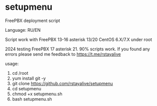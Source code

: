 # setupmenu
FreePBX deployment script

Language: RU/EN

Script work with FreePBX 13-16 asterisk 13/20 CentOS 6.X/7.X under root

2024 testing FreePBX 17 asterisk 21. 90% scripts work. If you found any errors please send me feedback to https://t.me/rstayalive

usage:

1. cd /root
2. yum install git -y
3. git clone https://github.com/rstayalive/setupmenu
4. cd setupmenu
5. chmod +x setupmenu.sh
6. bash setupmenu.sh
